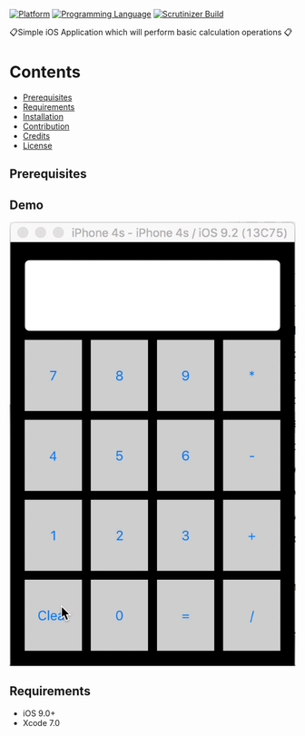 [![Platform](https://img.shields.io/badge/platform-ios-lightgrey.svg)]()
[![Programming Language](https://img.shields.io/badge/language-objective--c-ff69b4.svg)]()
[![Scrutinizer Build](https://img.shields.io/scrutinizer/build/g/filp/whoops.svg?maxAge=2592000)]()

:clipboard:Simple iOS Application which will perform basic calculation operations :clipboard:

# Contents

-	[Prerequisites](#prerequisites)
-	[Requirements](#requirements)
-	[Installation](#installation)
-	[Contribution](#contribution)
-	[Credits](#credits)
-	[License](#license)

## Prerequisites

## Demo

![DEMO]( https://github.com/ssamgir/SSBasicCalculator/blob/master/Resources/ezgif-3185423665.gif)


## Requirements
* iOS 9.0+
* Xcode 7.0
